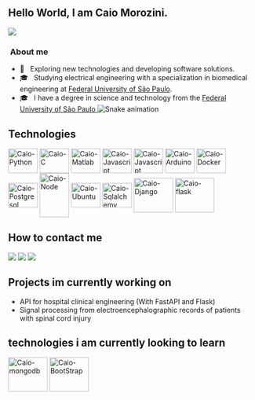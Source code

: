 ## Hello World, I am Caio Morozini.
![](https://komarev.com/ghpvc/?username=caiomorozini&color=006bed)
<h3> &nbsp;About me </h3>

- 🤔 &nbsp; Exploring new technologies and developing software solutions.
- 🎓 &nbsp; Studying electrical engineering with a specialization in biomedical engineering at <a href="https://www.unifesp.br/campus/sjc/">Federal University of São Paulo</a>.
- 🎓 &nbsp; I have a degree in science and technology from the <a href="https://www.unifesp.br/campus/sjc/"> Federal University of São Paulo </a>
![Snake animation](https://github.com/caiomorozini/caiomorozini/blob/output/github-contribution-grid-snake.svg)




## Technologies
<div style="display: inline_block">
  <img align="center" alt="Caio-Python" height="50" width="60" src="https://cdn.jsdelivr.net/gh/devicons/devicon/icons/python/python-original.svg" />
  <img align="center" alt="Caio-C" height="50" width="60" src="https://cdn.jsdelivr.net/gh/devicons/devicon/icons/c/c-original.svg">
  <img align="center" alt="Caio-Matlab" height="50" width="60" src="https://cdn.jsdelivr.net/gh/devicons/devicon/icons/matlab/matlab-original.svg" />
  <img align="center" alt="Caio-Javascript" height="50" width="60" src="https://cdn.jsdelivr.net/gh/devicons/devicon/icons/javascript/javascript-original.svg" />
  <img align="center" alt="Caio-Javascript" height="50" width="60" src="https://cdn.jsdelivr.net/gh/devicons/devicon/icons/numpy/numpy-original.svg" />

  <img align="center" alt="Caio-Arduino" height="50" width="60" src="https://cdn.jsdelivr.net/gh/devicons/devicon/icons/arduino/arduino-original-wordmark.svg">
  <img align="center" alt="Caio-Docker" height="50" width="60" src="https://cdn.jsdelivr.net/gh/devicons/devicon/icons/docker/docker-original-wordmark.svg" />
  <img align="center" alt="Caio-Postgresql" height="50" width="60" src="https://cdn.jsdelivr.net/gh/devicons/devicon/icons/postgresql/postgresql-original.svg" />
  
  <img align="center" alt="Caio-Node" height="90" width="60" src="https://cdn.jsdelivr.net/gh/devicons/devicon/icons/nodejs/nodejs-original.svg"/>
  <img align="center" alt="Caio-Ubuntu" height="50" width="60" src="https://cdn.jsdelivr.net/gh/devicons/devicon/icons/ubuntu/ubuntu-plain.svg" />
  <img align="center" alt="Caio-Sqlalchemy" height="50" width="60" src="https://cdn.jsdelivr.net/gh/devicons/devicon/icons/sqlalchemy/sqlalchemy-original.svg" />
  <img align="center" alt= "Caio-Django" height="70" width="80" src="https://cdn.jsdelivr.net/gh/devicons/devicon/icons/django/django-original.svg" />
  <img align="center" alt= "Caio-flask" height="70" width="80" src="https://cdn.jsdelivr.net/gh/devicons/devicon/icons/flask/flask-original-wordmark.svg" />
  
## How to contact me

<div> 
  <a href="https://www.gitlab.com/caiomorozini" target="_blank"><img src="https://img.shields.io/badge/GitLab-330F63?style=for-the-badge&logo=gitlab&logoColor=white" target="_blank"></a>
  <a href = "mailto:caiomorozini@gmail.com"><img src="https://img.shields.io/badge/-Gmail-%23333?style=for-the-badge&logo=gmail&logoColor=white" target="_blank"></a>
  <a href="https://www.linkedin.com/in/caio-morozini/" target="_blank"><img src="https://img.shields.io/badge/-LinkedIn-%230077B5?style=for-the-badge&logo=linkedin&logoColor=white" target="_blank"></a> 
 
</div>

 ## Projects im currently working on
  - API for hospital clinical engineering (With FastAPI and Flask)
  - Signal processing from electroencephalographic records of patients with spinal cord injury
  
 ## technologies i am currently looking to learn
  
  <img align="center" alt= "Caio-mongodb" height="70" width="80" src="https://cdn.jsdelivr.net/gh/devicons/devicon/icons/mongodb/mongodb-original-wordmark.svg" />
  <img align="center" alt= "Caio-BootStrap" height="70" width="80" src="https://cdn.jsdelivr.net/gh/devicons/devicon/icons/bootstrap/bootstrap-plain-wordmark.svg" />
  
  

  
